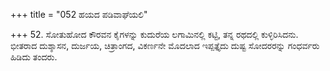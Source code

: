 +++
title = "052 ಹಯದ ಪಡಿವಾಘೆಯಲಿ"

+++
52.  ಸೋತುಹೋದ ಕೌರವನ ಕೈಗಳನ್ನು ಕುದುರೆಯ ಲಗಾಮಿನಲ್ಲಿ ಕಟ್ಟಿ, ತನ್ನ ರಥದಲ್ಲಿ ಕುಳ್ಳಿರಿಸಿದನು. ಭೀತರಾದ ದುಶ್ಶಾಸನ, ದುರ್ಜಯ, ಚಿತ್ರಾಂಗದ, ವಿಕರ್ಣನೇ ಮೊದಲಾದ ಇಪ್ಪತ್ತೈದು ದುಷ್ಟ ಸೋದರರನ್ನು ಗಂಧರ್ವರು ಹಿಡಿದು ತಂದರು.